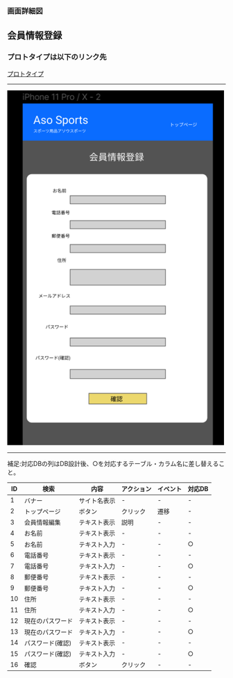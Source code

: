 ### 画面詳細図
## 会員情報登録
### プロトタイプは以下のリンク先
[プロトタイプ](https://www.figma.com/file/36DPETfL3dwzP5NjNW1WZQ/Untitled?node-id=0%3A1)
*****
<img src="img/register.png" width="500">

*****

補足:対応DBの列はDB設計後、○を対応するテーブル・カラム名に差し替えること。

| ID | 検索 | 内容 | アクション | イベント | 対応DB |
|----|-----|-----|---------|--------|-------|
|1|バナー|サイト名表示|-|-|-|
|2|トップページ|ボタン|クリック|遷移|-|
|3|会員情報編集|テキスト表示|説明|-|-|
|4|お名前|テキスト表示|-|-|-|
|5|お名前|テキスト入力|-|-|○|
|6|電話番号|テキスト表示|-|-|-|
|7|電話番号|テキスト入力|-|-|○|
|8|郵便番号|テキスト表示|-|-|-|
|9|郵便番号|テキスト入力|-|-|○|
|10|住所|テキスト表示|-|-|-|
|11|住所|テキスト入力|-|-|○|
|12|現在のパスワード|テキスト表示|-|-|-|
|13|現在のパスワード|テキスト入力|-|-|○|
|14|パスワード(確認)|テキスト表示|-|-|-|
|15|パスワード(確認)|テキスト入力|-|-|○|
|16|確認|ボタン|クリック|-|-|
